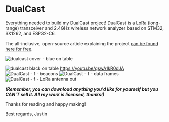 # DualCast
Everything needed to build my DualCast project! DualCast is a LoRa (long-range) transceiver and 2.4GHz wireless network analyzer based on STM32, SX1262, and ESP32-C6.

The all-inclusive, open-source article explaining the project [can be found here for free](https://roboticworx.io/blogs/projects/dualcast).

![dualcast cover - blue on table](https://github.com/user-attachments/assets/e97adc30-d2c1-45fd-85f6-4fe78ff5babb)

![dualcast black on table](https://github.com/user-attachments/assets/9f3ddb84-d706-4b72-b85e-7edc6bcdb8a1)
https://youtu.be/qswA1kR0dJA
![DualCast - f - beacons](https://github.com/user-attachments/assets/82f87781-a2f1-4523-a0ee-87317415bba8)
![DualCast - f - data frames](https://github.com/user-attachments/assets/e0fb9b61-aee0-46ee-b119-b5b14d628930)
![DualCast - f - LoRa antenna out](https://github.com/user-attachments/assets/51241237-4d1d-4be4-9f89-040190b42be7)

**_(Remember, you can download anything you'd like for yourself but you CAN'T sell it. All my work is licensed, thanks!)_**

Thanks for reading and happy making!

Best regards,
Justin
